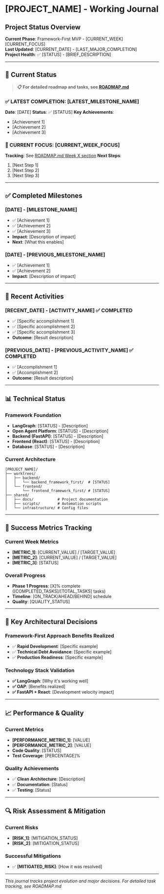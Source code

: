 # [PROJECT_NAME] - Working Journal

## Project Status Overview

**Current Phase**: Framework-First MVP - [CURRENT_WEEK] [CURRENT_FOCUS]  
**Last Updated**: [CURRENT_DATE] - [LAST_MAJOR_COMPLETION]  
**Project Health**: ✅ [STATUS] - [BRIEF_DESCRIPTION]

---

## 🎯 Current Status

> **📋 For detailed roadmap and tasks, see [ROADMAP.md](ROADMAP.md)**

### ✅ LATEST COMPLETION: [LATEST_MILESTONE_NAME]  
**Date**: [DATE]
**Status**: ✅ [STATUS]
**Key Achievements**:
- [Achievement 1]
- [Achievement 2]
- [Achievement 3]

### 🎯 CURRENT FOCUS: [CURRENT_WEEK_FOCUS]
**Tracking**: See [ROADMAP.md Week X section](ROADMAP.md#week-x-focus)
**Next Steps**: 
1. [Next Step 1]
2. [Next Step 2]
3. [Next Step 3]

---

## ✅ Completed Milestones

### [DATE] - [MILESTONE_NAME]
- ✅ [Achievement 1]
- ✅ [Achievement 2]
- ✅ [Achievement 3]
- **Impact**: [Description of impact]
- **Next**: [What this enables]

### [DATE] - [PREVIOUS_MILESTONE_NAME]
- ✅ [Achievement 1]
- ✅ [Achievement 2]
- **Impact**: [Description of impact]

---

## 🔄 Recent Activities

### [RECENT_DATE] - [ACTIVITY_NAME] ✅ COMPLETED
- ✅ [Specific accomplishment 1]
- ✅ [Specific accomplishment 2]
- ✅ [Specific accomplishment 3]
- **Outcome**: [Result description]

### [PREVIOUS_DATE] - [PREVIOUS_ACTIVITY_NAME] ✅ COMPLETED
- ✅ [Accomplishment 1]
- ✅ [Accomplishment 2]
- **Outcome**: [Result description]

---

## 📊 Technical Status

### Framework Foundation
- **LangGraph**: [STATUS] - [Description]
- **Open Agent Platform**: [STATUS] - [Description]
- **Backend (FastAPI)**: [STATUS] - [Description]
- **Frontend (React)**: [STATUS] - [Description]
- **Database**: [STATUS] - [Description]

### Current Architecture
```
[PROJECT_NAME]/
├── worktrees/
│   ├── backend/
│   │   └── backend_framework_first/  # [STATUS]
│   └── frontend/
│       └── frontend_framework_first/ # [STATUS]
├── shared/
│   ├── docs/           # Project documentation
│   ├── scripts/        # Automation scripts
│   └── infrastructure/ # Config files
```

---

## 🎯 Success Metrics Tracking

### Current Week Metrics
- **[METRIC_1]**: [CURRENT_VALUE] / [TARGET_VALUE]
- **[METRIC_2]**: [CURRENT_VALUE] / [TARGET_VALUE]
- **[METRIC_3]**: [STATUS]

### Overall Progress
- **Phase 1 Progress**: [X]% complete ([COMPLETED_TASKS]/[TOTAL_TASKS] tasks)
- **Timeline**: [ON_TRACK/AHEAD/BEHIND] schedule
- **Quality**: [QUALITY_STATUS]

---

## 🚀 Key Architectural Decisions

### Framework-First Approach Benefits Realized
- ✅ **Rapid Development**: [Specific example]
- ✅ **Technical Debt Avoidance**: [Specific example]
- ✅ **Production Readiness**: [Specific example]

### Technology Stack Validation
- **✅ LangGraph**: [Why it's working well]
- **✅ OAP**: [Benefits realized]
- **✅ FastAPI + React**: [Development velocity impact]

---

## 📈 Performance & Quality

### Current Metrics
- **[PERFORMANCE_METRIC_1]**: [VALUE]
- **[PERFORMANCE_METRIC_2]**: [VALUE]
- **Code Quality**: [STATUS]
- **Test Coverage**: [PERCENTAGE]%

### Quality Achievements
- ✅ **Clean Architecture**: [Description]
- ✅ **Documentation**: [Status]
- ✅ **Testing**: [Status]

---

## 🔍 Risk Assessment & Mitigation

### Current Risks
- **[RISK_1]**: [MITIGATION_STATUS]
- **[RISK_2]**: [MITIGATION_STATUS]

### Successful Mitigations
- ✅ **[MITIGATED_RISK]**: [How it was resolved]

---

*This journal tracks project evolution and major decisions. For detailed task tracking, see ROADMAP.md*